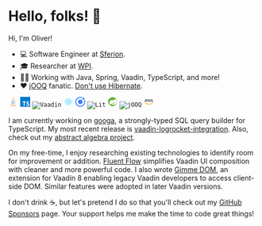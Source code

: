 # Hello, folks! 👋

Hi, I'm Oliver!

* 💻 Software Engineer at [Sferion](https://sferion.com/).
* 🎓 Researcher at [WPI](https://www.wpi.edu/).
* 🧑‍💻️ Working with Java, Spring, Vaadin, TypeScript, and more!
* ❤️ [jOOQ](https://www.jooq.org/) fanatic. [Don't use Hibernate](https://www.toptal.com/java/how-hibernate-ruined-my-career).

<code><img height="20" alt="Java" src="https://raw.githubusercontent.com/github/explore/5b3600551e122a3277c2c5368af2ad5725ffa9a1/topics/java/java.png"></code>
<code><img height="20" alt="TypeScript" src="https://raw.githubusercontent.com/github/explore/80688e429a7d4ef2fca1e82350fe8e3517d3494d/topics/typescript/typescript.png"></code>
<code><img height="20" alt="Vaadin" src="https://cdn2.hubspot.net/hubfs/1840687/Pages/trademark/vaadin-logo.svg"></code>
<code><img height="20" alt="React" src="https://raw.githubusercontent.com/github/explore/80688e429a7d4ef2fca1e82350fe8e3517d3494d/topics/react/react.png"></code>
<code><img height="20" alt="Ionic" src="https://raw.githubusercontent.com/github/explore/3aeb0e0a5075073bbaef2843f66ba93771847d23/topics/ionic/ionic.png"></code>
<code><img height="20" alt="Lit" src="https://coryrylan.com/assets/images/posts/types/lit.svg"></code>
<code><img height="20" alt="Spring" src="https://raw.githubusercontent.com/github/explore/8ab0be27a8c97992e4930e630e2d68ba8d819183/topics/spring/spring.png"></code>
<code><img height="20" alt="jOOQ" src="https://www.jooq.org/img/jooq-logo-black.png"></code>
<code><img height="20" alt="AWS" src="https://raw.githubusercontent.com/github/explore/fbceb94436312b6dacde68d122a5b9c7d11f9524/topics/aws/aws.png"></code>

I am currently working on [googa](https://github.com/oliveryasuna/googa), a strongly-typed SQL query builder for TypeScript.
My most recent release is [vaadin-logrocket-integration](https://github.com/oliveryasuna/vaadin-logrocket-integration).
Also, check out my [abstract algebra project](https://github.com/oliveryasuna/math).

On my free-time, I enjoy researching existing technologies to identify room for improvement or addition.
[Fluent Flow](https://github.com/oliveryasuna/fluent-flow-2) simplifies Vaadin UI composition with cleaner and more powerful code.
I also wrote [Gimme DOM](https://github.com/oliveryasuna/gimme-dom), an extension for Vaadin 8 enabling legacy Vaadin developers to access client-side DOM.
Similar features were adopted in later Vaadin versions.

I don't drink ☕, but let's pretend I do so that you'll check out my [GitHub Sponsors](https://github.com/sponsors/oliveryasuna) page.
Your support helps me make the time to code great things!
